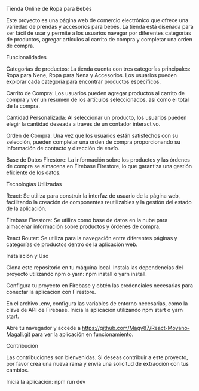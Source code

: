 Tienda Online de Ropa para Bebés


Este proyecto es una página web de comercio electrónico que ofrece una variedad de prendas y accesorios para bebés. La tienda está diseñada para ser fácil de usar y permite a los usuarios navegar por diferentes categorías de productos, agregar artículos al carrito de compra y completar una orden de compra.

Funcionalidades


Categorías de productos: La tienda cuenta con tres categorías principales: Ropa para Nene, Ropa para Nena y Accesorios. Los usuarios pueden explorar cada categoría para encontrar productos específicos.

Carrito de Compra: Los usuarios pueden agregar productos al carrito de compra y ver un resumen de los artículos seleccionados, así como el total de la compra.

Cantidad Personalizada: Al seleccionar un producto, los usuarios pueden elegir la cantidad deseada a través de un contador interactivo.

Orden de Compra: Una vez que los usuarios están satisfechos con su selección, pueden completar una orden de compra proporcionando su información de contacto y dirección de envío.

Base de Datos Firestore: La información sobre los productos y las órdenes de compra se almacena en Firebase Firestore, lo que garantiza una gestión eficiente de los datos.

Tecnologías Utilizadas


React: Se utiliza para construir la interfaz de usuario de la página web, facilitando la creación de componentes reutilizables y la gestión del estado de la aplicación.

Firebase Firestore: Se utiliza como base de datos en la nube para almacenar información sobre productos y órdenes de compra.

React Router: Se utiliza para la navegación entre diferentes páginas y categorías de productos dentro de la aplicación web.

Instalación y Uso


Clona este repositorio en tu máquina local.
Instala las dependencias del proyecto utilizando npm o yarn: npm install o yarn install.

Configura tu proyecto en Firebase y obtén las credenciales necesarias para conectar la aplicación con Firestore.

En el archivo .env, configura las variables de entorno necesarias, como la clave de API de Firebase.
Inicia la aplicación utilizando npm start o yarn start.

Abre tu navegador y accede a https://github.com/Magy87/React-Moyano-Magali.git para ver la aplicación en funcionamiento.


Contribución

Las contribuciones son bienvenidas. Si deseas contribuir a este proyecto, por favor crea una nueva rama y envía una solicitud de extracción con tus cambios.


Inicia la aplicación:
npm run dev


